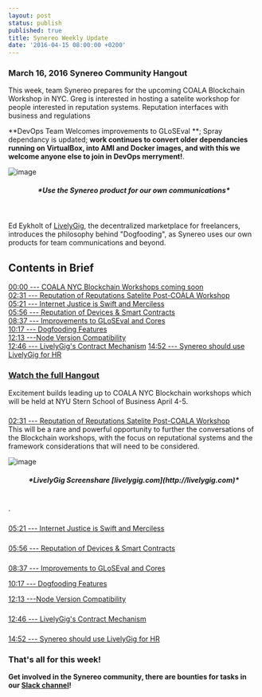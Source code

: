 ```yaml
---
layout: post
status: publish
published: true
title: Synereo Weekly Update
date: '2016-04-15 08:00:00 +0200'
---
```


### March 16, 2016 Synereo Community Hangout

This week, team Synereo prepares for the upcoming COALA Blockchain Workshop in NYC. Greg is interested in hosting a satelite workshop for people interested in reputation systems. Reputation interfaces with business and regulations

**DevOps Team Welcomes improvements to GLoSEval **; Spray dependancy is updated; **work continues to convert older dependancies running on VirtualBox, into AMI and Docker images, and with this we welcome anyone else to join in DevOps merryment!**.

![image](http://imgur.com/4lXUcFY.png)<br>

<h5 style="text-align: center;" markdown="1">*Use the Synereo product for our own communications*</h5>
<BR>

Ed Eykholt of [LivelyGig](http://livelygig.com), the decentralized marketplace for freelancers, introduces the philosophy behind "Dogfooding", as Synereo uses our own products for team communications and beyond.

## Contents in Brief

[00:00 --- COALA NYC Blockchain Workshops coming soon](https://youtu.be/s3Qaue8rHuM)<br>
[02:31 --- Reputation of Reputations Satelite Post-COALA Workshop](https://youtu.be/s3Qaue8rHuM?t=2m31s)<br>
[05:21 --- Internet Justice is Swift and Merciless](https://youtu.be/s3Qaue8rHuM?t=5m21s)<br>
[05:56 --- Reputation of Devices & Smart Contracts](https://youtu.be/s3Qaue8rHuM?t=5m56s)<br>
[08:37 --- Improvements to GLoSEval and Cores](https://youtu.be/s3Qaue8rHuM?t=8m37s)<br>
[10:17 --- Dogfooding Features](https://youtu.be/s3Qaue8rHuM?t=10m17s)<br>
[12:13 ---Node Version Compatibility](https://youtu.be/s3Qaue8rHuM?t=12m13s)<br>
[12:46 --- LivelyGig's Contract Mechanism](https://youtu.be/s3Qaue8rHuM?t=12m46s)
[14:52 --- Synereo should use LivelyGig for HR](https://youtu.be/s3Qaue8rHuM?t=14m52s)

### [Watch the full Hangout](https://youtu.be/s3Qaue8rHuM?t=14m52s)


Excitement builds leading up to COALA NYC Blockchain workshops which will be held at NYU Stern School of Business April 4-5.

###
[02:31 --- Reputation of Reputations Satelite Post-COALA Workshop](https://youtu.be/s3Qaue8rHuM?t=2m31s)<br>
This will be a rare and powerful opportunity to further the conversations of the Blockchain workshops, with the focus on reputational systems and the framework considerations that will need to be considered.

![image](http://i.imgur.com/B03KODr.jpg)<br>
<h5 style="text-align: center;" markdown="1">*LivelyGig Screenshare [livelygig.com](http://livelygig.com)*</h5>
<BR>.<br>

###
[05:21 --- Internet Justice is Swift and Merciless](https://youtu.be/s3Qaue8rHuM?t=5m21s)<br>



###
[05:56 --- Reputation of Devices & Smart Contracts](https://youtu.be/s3Qaue8rHuM?t=5m56s)<br>

###
[08:37 --- Improvements to GLoSEval and Cores](https://youtu.be/s3Qaue8rHuM?t=8m37s)<br>

[10:17 --- Dogfooding Features](https://youtu.be/s3Qaue8rHuM?t=10m17s)<br>

[12:13 ---Node Version Compatibility](https://youtu.be/s3Qaue8rHuM?t=12m13s)<br>

###
[12:46 --- LivelyGig's Contract Mechanism](https://youtu.be/s3Qaue8rHuM?t=12m46s)


###
[14:52 --- Synereo should use LivelyGig for HR](https://youtu.be/s3Qaue8rHuM?t=14m52s)


###


### That's all for this week!


**Get involved in the Synereo community, there are bounties for tasks in our [Slack channel](http://slack.synereo.com/)!**
